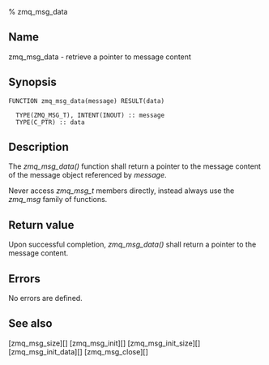 % zmq_msg_data


Name
----

zmq_msg_data - retrieve a pointer to message content


Synopsis
--------

~~~{.synopsis}
FUNCTION zmq_msg_data(message) RESULT(data)

  TYPE(ZMQ_MSG_T), INTENT(INOUT) :: message
  TYPE(C_PTR) :: data
~~~


Description
-----------

The *zmq_msg_data()* function shall return a pointer to the message content of
the message object referenced by _message_.

Never access _zmq_msg_t_ members directly, instead always use the *zmq_msg*
family of functions.


Return value
------------

Upon successful completion, *zmq_msg_data()* shall return a pointer to the
message content.


Errors
------

No errors are defined.


See also
--------

[zmq_msg_size][]
[zmq_msg_init][]
[zmq_msg_init_size][]
[zmq_msg_init_data][]
[zmq_msg_close][]
